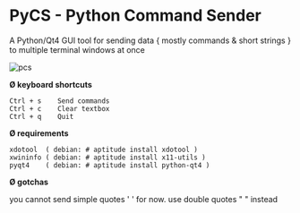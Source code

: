 # PyCS - Python Command Sender
A Python/Qt4 GUI tool for sending data { mostly commands & short strings } to multiple terminal windows at once

![pcs](http://i.imgur.com/zCvXyK1.gifv)


<b> Ø keyboard shortcuts</b>
```
Ctrl + s	Send commands
Ctrl + c	Clear textbox
Ctrl + q	Quit
```
<b> Ø requirements </b>
```
xdotool  ( debian: # aptitude install xdotool )
xwininfo ( debian: # aptitude install x11-utils )
pyqt4	 ( debian: # aptitude install python-qt4 )
```
<b> Ø gotchas </b>

you cannot send simple quotes ' ' for now. use double quotes " " instead




